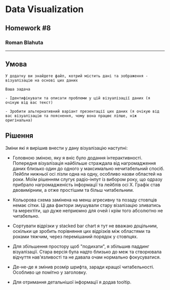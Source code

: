 # Data Visualization

## Homework #8

### Roman Blahuta

---

## Умова

```
У додатку ви знайдете файл, котрий містить дані та зображення - візуалізацію на основі цих даних

Ваша задача

- Ідентифікувати та описати проблеми у цій візуалізації даних (я очікую від вас текст)

- Зробити альтернативний варіант презентації цих даних (я очікую від вас візуалізацію та пояснення, чому вона працює ліпше, ніж оригінальна)

```

## Рішення

Зміни які я вирішив внести у дану візуалізацію наступні:

* Головною зміною, яку я вніс було додання інтерактивності. Попередня візуалізація найбільше страждала від нагромадження даних близько один до одного у максимально нечитабельний спосіб. Лейбли нижньої осі лізли одна на одну, особливо назви областей на роки. Моїм рішенням слугує радіо-інпут із вибором року, що одразу прибрало нагромадженість інформації та лейблів осі Х. Графік став двовимірним, а отже простішим та більш читабельним.

* Кольорова схема замінена на менш агресивну та позаду стовпців немає сітки. Ці два фактори змушували стару візалізацію зливатись та мерехтіти, що дуже неприємно для очей і крім того абсолютно не читабельно.

* Сортувати відрізки у stacked bar chart я тут не вважаю доцільним, оскільки це зробить порівняння цих відрізків між областями та роками тяжчим, через перемішаний порядок у стовпцях.

* Для збільшення простору щоб "подихати", я збільшив паддинг візуалізації. Стара версія була надто близько до меж та створювала відчуття нав'язливості та не давала очам нормально фокусуватися.

* Де-не-де я змінив розмір шрифта, заради кращої читабельності. Особливо це помітно у заголовку.

* Для отримання детальнішої інформації я додав tooltip.